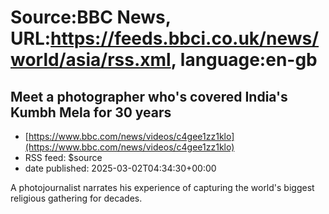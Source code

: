 # Source:BBC News, URL:https://feeds.bbci.co.uk/news/world/asia/rss.xml, language:en-gb

## Meet a photographer who's covered India's Kumbh Mela for 30 years
 - [https://www.bbc.com/news/videos/c4gee1zz1klo](https://www.bbc.com/news/videos/c4gee1zz1klo)
 - RSS feed: $source
 - date published: 2025-03-02T04:34:30+00:00

A photojournalist narrates his experience of capturing the world's biggest religious gathering for decades.


